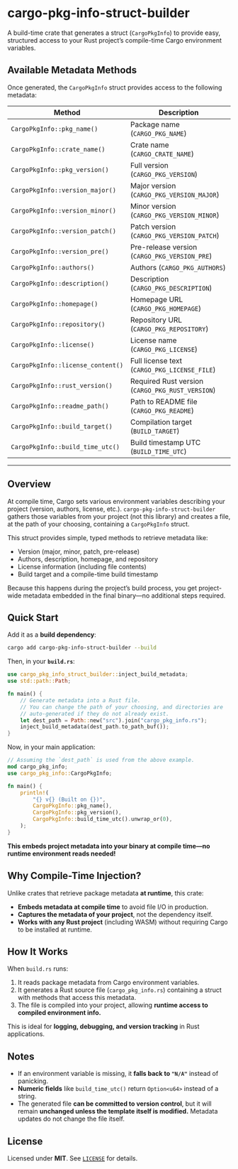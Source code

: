 
# cargo-pkg-info-struct-builder

A build-time crate that generates a struct (`CargoPkgInfo`) to provide easy, structured access to your Rust project’s compile-time Cargo environment variables.

## Available Metadata Methods

Once generated, the `CargoPkgInfo` struct provides access to the following metadata:

| **Method**                           | **Description**                                      |
|--------------------------------------|------------------------------------------------------|
| `CargoPkgInfo::pkg_name()`           | Package name (`CARGO_PKG_NAME`)                      |
| `CargoPkgInfo::crate_name()`         | Crate name (`CARGO_CRATE_NAME`)                      |
| `CargoPkgInfo::pkg_version()`        | Full version (`CARGO_PKG_VERSION`)                   | 
| `CargoPkgInfo::version_major()`      | Major version (`CARGO_PKG_VERSION_MAJOR`)            |
| `CargoPkgInfo::version_minor()`      | Minor version (`CARGO_PKG_VERSION_MINOR`)            |
| `CargoPkgInfo::version_patch()`      | Patch version (`CARGO_PKG_VERSION_PATCH`)            |
| `CargoPkgInfo::version_pre()`        | Pre-release version (`CARGO_PKG_VERSION_PRE`)        |
| `CargoPkgInfo::authors()`            | Authors (`CARGO_PKG_AUTHORS`)                        |
| `CargoPkgInfo::description()`        | Description (`CARGO_PKG_DESCRIPTION`)                |
| `CargoPkgInfo::homepage()`           | Homepage URL (`CARGO_PKG_HOMEPAGE`)                  |
| `CargoPkgInfo::repository()`         | Repository URL (`CARGO_PKG_REPOSITORY`)              |
| `CargoPkgInfo::license()`            | License name (`CARGO_PKG_LICENSE`)                   |
| `CargoPkgInfo::license_content()`    | Full license text (`CARGO_PKG_LICENSE_FILE`)         |
| `CargoPkgInfo::rust_version()`       | Required Rust version (`CARGO_PKG_RUST_VERSION`)     |
| `CargoPkgInfo::readme_path()`        | Path to README file (`CARGO_PKG_README`)             |
| `CargoPkgInfo::build_target()`       | Compilation target (`BUILD_TARGET`)                  |
| `CargoPkgInfo::build_time_utc()`     | Build timestamp UTC (`BUILD_TIME_UTC`)               |

---

## Overview

At compile time, Cargo sets various environment variables describing your project (version, authors, license, etc.). `cargo-pkg-info-struct-builder` gathers those variables from your project (not this library) and creates a file, at the path of your choosing, containing a `CargoPkgInfo` struct.

This struct provides simple, typed methods to retrieve metadata like:

- Version (major, minor, patch, pre-release)
- Authors, description, homepage, and repository
- License information (including file contents)
- Build target and a compile-time build timestamp

Because this happens during the project’s build process, you get project-wide metadata embedded in the final binary—no additional steps required.

## Quick Start

Add it as a **build dependency**:

```sh
cargo add cargo-pkg-info-struct-builder --build
```

Then, in your **`build.rs`**:

```rust
use cargo_pkg_info_struct_builder::inject_build_metadata;
use std::path::Path;

fn main() {
    // Generate metadata into a Rust file.
    // You can change the path of your choosing, and directories are
    // auto-generated if they do not already exist.
    let dest_path = Path::new("src").join("cargo_pkg_info.rs");
    inject_build_metadata(dest_path.to_path_buf());
}
```

Now, in your main application:

```rust
// Assuming the `dest_path` is used from the above example.
mod cargo_pkg_info;
use cargo_pkg_info::CargoPkgInfo;

fn main() {
    println!(
        "{} v{} (Built on {})",
        CargoPkgInfo::pkg_name(),
        CargoPkgInfo::pkg_version(),
        CargoPkgInfo::build_time_utc().unwrap_or(0),
    );
}
```

**This embeds project metadata into your binary at compile time—no runtime environment reads needed!**

## Why Compile-Time Injection?

Unlike crates that retrieve package metadata **at runtime**, this crate:

- **Embeds metadata at compile time** to avoid file I/O in production.
- **Captures the metadata of your project**, not the dependency itself.
- **Works with any Rust project** (including WASM) without requiring Cargo to be installed at runtime.

## How It Works

When `build.rs` runs:

1. It reads package metadata from Cargo environment variables.
2. It generates a Rust source file (`cargo_pkg_info.rs`) containing a struct with methods that access this metadata.
3. The file is compiled into your project, allowing **runtime access to compiled environment info.**

This is ideal for **logging, debugging, and version tracking** in Rust applications.

## Notes
- If an environment variable is missing, it **falls back to `"N/A"`** instead of panicking.
- **Numeric fields** like `build_time_utc()` return `Option<u64>` instead of a string.
- The generated file **can be committed to version control**, but it will remain **unchanged unless the template itself is modified.** Metadata updates do not change the file itself.

## License
Licensed under **MIT**. See [`LICENSE`](https://github.com/jzombie/rust-cargo-pkg-info-struct-builder/blob/main/LICENSE) for details.
